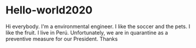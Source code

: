 # Hello-world2020

Hi everybody.  I'm a environmental engineer. I like the soccer and the pets.  I like the fruit.
I live in Perú.  Unfortunately, we are in quarantine as a preventive measure for our President.
Thanks

